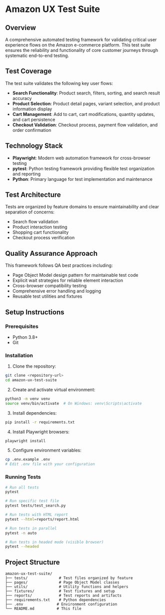 # Amazon UX Test Suite

## Overview

A comprehensive automated testing framework for validating critical user experience flows on the Amazon e-commerce platform. This test suite ensures the reliability and functionality of core customer journeys through systematic end-to-end testing.

## Test Coverage

The test suite validates the following key user flows:

- **Search Functionality**: Product search, filters, sorting, and search result accuracy
- **Product Selection**: Product detail pages, variant selection, and product information display
- **Cart Management**: Add to cart, cart modifications, quantity updates, and cart persistence
- **Checkout Validation**: Checkout process, payment flow validation, and order confirmation

## Technology Stack

- **Playwright**: Modern web automation framework for cross-browser testing
- **pytest**: Python testing framework providing flexible test organization and reporting
- **Python**: Primary language for test implementation and maintenance

## Test Architecture

Tests are organized by feature domains to ensure maintainability and clear separation of concerns:
- Search flow validation
- Product interaction testing
- Shopping cart functionality
- Checkout process verification

## Quality Assurance Approach

This framework follows QA best practices including:
- Page Object Model design pattern for maintainable test code
- Explicit wait strategies for reliable element interaction
- Cross-browser compatibility testing
- Comprehensive error handling and logging
- Reusable test utilities and fixtures

## Setup Instructions

### Prerequisites
- Python 3.8+
- Git

### Installation

1. Clone the repository:
```bash
git clone <repository-url>
cd amazon-ux-test-suite
```

2. Create and activate virtual environment:
```bash
python3 -m venv venv
source venv/bin/activate  # On Windows: venv\Scripts\activate
```

3. Install dependencies:
```bash
pip install -r requirements.txt
```

4. Install Playwright browsers:
```bash
playwright install
```

5. Configure environment variables:
```bash
cp .env.example .env
# Edit .env file with your configuration
```

### Running Tests

```bash
# Run all tests
pytest

# Run specific test file
pytest tests/test_search.py

# Run tests with HTML report
pytest --html=reports/report.html

# Run tests in parallel
pytest -n auto

# Run tests in headed mode (visible browser)
pytest --headed
```

## Project Structure

```
amazon-ux-test-suite/
├── tests/              # Test files organized by feature
├── pages/              # Page Object Model classes
├── utils/              # Utility functions and helpers
├── fixtures/           # Test fixtures and setup
├── reports/            # Test reports and artifacts
├── requirements.txt    # Python dependencies
├── .env               # Environment configuration
└── README.md          # This file
```
